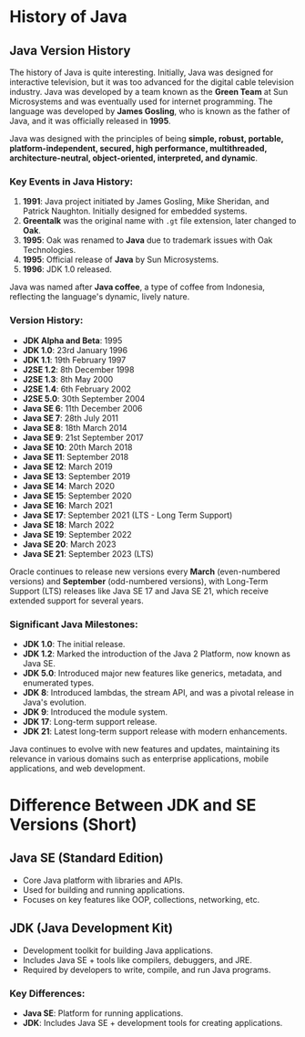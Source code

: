 # History of Java

## Java Version History

The history of Java is quite interesting. Initially, Java was designed for interactive television, but it was too advanced for the digital cable television industry. Java was developed by a team known as the **Green Team** at Sun Microsystems and was eventually used for internet programming. The language was developed by **James Gosling**, who is known as the father of Java, and it was officially released in **1995**.

Java was designed with the principles of being **simple, robust, portable, platform-independent, secured, high performance, multithreaded, architecture-neutral, object-oriented, interpreted, and dynamic**.

### Key Events in Java History:

1. **1991**: Java project initiated by James Gosling, Mike Sheridan, and Patrick Naughton. Initially designed for embedded systems.
2. **Greentalk** was the original name with `.gt` file extension, later changed to **Oak**.
3. **1995**: Oak was renamed to **Java** due to trademark issues with Oak Technologies.
4. **1995**: Official release of **Java** by Sun Microsystems.
5. **1996**: JDK 1.0 released.

Java was named after **Java coffee**, a type of coffee from Indonesia, reflecting the language's dynamic, lively nature.

### Version History:

- **JDK Alpha and Beta**: 1995
- **JDK 1.0**: 23rd January 1996
- **JDK 1.1**: 19th February 1997
- **J2SE 1.2**: 8th December 1998
- **J2SE 1.3**: 8th May 2000
- **J2SE 1.4**: 6th February 2002
- **J2SE 5.0**: 30th September 2004
- **Java SE 6**: 11th December 2006
- **Java SE 7**: 28th July 2011
- **Java SE 8**: 18th March 2014
- **Java SE 9**: 21st September 2017
- **Java SE 10**: 20th March 2018
- **Java SE 11**: September 2018
- **Java SE 12**: March 2019
- **Java SE 13**: September 2019
- **Java SE 14**: March 2020
- **Java SE 15**: September 2020
- **Java SE 16**: March 2021
- **Java SE 17**: September 2021 (LTS - Long Term Support)
- **Java SE 18**: March 2022
- **Java SE 19**: September 2022
- **Java SE 20**: March 2023
- **Java SE 21**: September 2023 (LTS)

Oracle continues to release new versions every **March** (even-numbered versions) and **September** (odd-numbered versions), with Long-Term Support (LTS) releases like Java SE 17 and Java SE 21, which receive extended support for several years.

### Significant Java Milestones:
- **JDK 1.0**: The initial release.
- **JDK 1.2**: Marked the introduction of the Java 2 Platform, now known as Java SE.
- **JDK 5.0**: Introduced major new features like generics, metadata, and enumerated types.
- **JDK 8**: Introduced lambdas, the stream API, and was a pivotal release in Java's evolution.
- **JDK 9**: Introduced the module system.
- **JDK 17**: Long-term support release.
- **JDK 21**: Latest long-term support release with modern enhancements.

Java continues to evolve with new features and updates, maintaining its relevance in various domains such as enterprise applications, mobile applications, and web development.

# Difference Between JDK and SE Versions (Short)

## Java SE (Standard Edition)
- Core Java platform with libraries and APIs.
- Used for building and running applications.
- Focuses on key features like OOP, collections, networking, etc.

## JDK (Java Development Kit)
- Development toolkit for building Java applications.
- Includes Java SE + tools like compilers, debuggers, and JRE.
- Required by developers to write, compile, and run Java programs.

### Key Differences:
- **Java SE**: Platform for running applications.
- **JDK**: Includes Java SE + development tools for creating applications.
